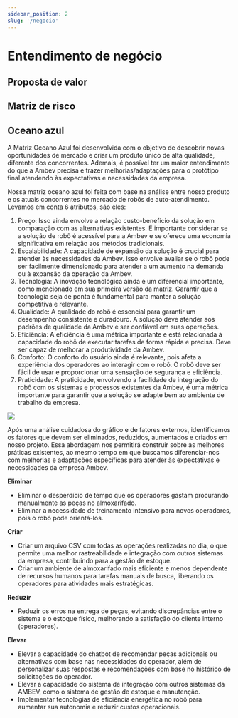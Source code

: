 ```yaml
---
sidebar_position: 2
slug: '/negocio'
---
```


# Entendimento de negócio

## Proposta de valor

## Matriz de risco

## Oceano azul
A Matriz Oceano Azul foi desenvolvida com o objetivo de descobrir novas oportunidades de mercado e criar um produto único de alta qualidade, diferente dos concorrentes. Ademais, é possível ter um maior entendimento do que a Ambev precisa e trazer melhorias/adaptações para o protótipo final atendendo às expectativas e necessidades da empresa.

Nossa matriz oceano azul foi feita com base na análise entre nosso produto e os atuais concorrentes no mercado de robôs de auto-atendimento. Levamos em conta 6 atributos, são eles: 
1. Preço: Isso ainda envolve a relação custo-benefício da solução em comparação com as alternativas existentes. É importante considerar se a solução de robô é acessível para a Ambev e se oferece uma economia significativa em relação aos métodos tradicionais.
2. Escalabilidade: A capacidade de expansão da solução é crucial para atender às necessidades da Ambev. Isso envolve avaliar se o robô pode ser facilmente dimensionado para atender a um aumento na demanda ou à expansão da operação da Ambev.
3. Tecnologia: A inovação tecnológica ainda é um diferencial importante, como mencionado em sua primeira versão da matriz. Garantir que a tecnologia seja de ponta é fundamental para manter a solução competitiva e relevante.
4. Qualidade: A qualidade do robô é essencial para garantir um desempenho consistente e duradouro. A solução deve atender aos padrões de qualidade da Ambev e ser confiável em suas operações.
5. Eficiência: A eficiência é uma métrica importante e está relacionada à capacidade do robô de executar tarefas de forma rápida e precisa. Deve ser capaz de melhorar a produtividade da Ambev.
6. Conforto: O conforto do usuário ainda é relevante, pois afeta a experiência dos operadores ao interagir com o robô. O robô deve ser fácil de usar e proporcionar uma sensação de segurança e eficiência.
7. Praticidade: A praticidade, envolvendo a facilidade de integração do robô com os sistemas e processos existentes da Ambev, é uma métrica importante para garantir que a solução se adapte bem ao ambiente de trabalho da empresa.

<img src="../../static/img/matriz-oceano-azul.png">

Após uma análise cuidadosa do gráfico e de fatores externos, identificamos os fatores que devem ser eliminados, reduzidos, aumentados e criados em nosso projeto. Essa abordagem nos permitirá construir sobre as melhores práticas existentes, ao mesmo tempo em que buscamos diferenciar-nos com melhorias e adaptações específicas para atender às expectativas e necessidades da empresa Ambev.

**Eliminar**
- Eliminar o desperdício de tempo que os operadores gastam procurando manualmente as peças no almoxarifado.
- Eliminar a necessidade de treinamento intensivo para novos operadores, pois o robô pode orientá-los.

**Criar**
- Criar um arquivo CSV com todas as operações realizadas no dia, o que permite uma melhor rastreabilidade e integração com outros sistemas da empresa, contribuindo para a gestão de estoque.
- Criar um ambiente de almoxarifado mais eficiente e menos dependente de recursos humanos para tarefas manuais de busca, liberando os operadores para atividades mais estratégicas.

**Reduzir**
- Reduzir os erros na entrega de peças, evitando discrepâncias entre o sistema e o estoque físico, melhorando a satisfação do cliente interno (operadores).

**Elevar**
- Elevar a capacidade do chatbot de recomendar peças adicionais ou alternativas com base nas necessidades do operador, além de personalizar suas respostas e recomendações com base no histórico de solicitações do operador.
- Elevar a capacidade do sistema de integração com outros sistemas da AMBEV, como o sistema de gestão de estoque e manutenção.
- Implementar tecnologias de eficiência energética no robô para aumentar sua autonomia e reduzir custos operacionais.
